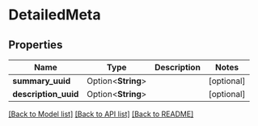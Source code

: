 # DetailedMeta

## Properties

Name | Type | Description | Notes
------------ | ------------- | ------------- | -------------
**summary_uuid** | Option<**String**> |  | [optional]
**description_uuid** | Option<**String**> |  | [optional]

[[Back to Model list]](../README.md#documentation-for-models) [[Back to API list]](../README.md#documentation-for-api-endpoints) [[Back to README]](../README.md)


